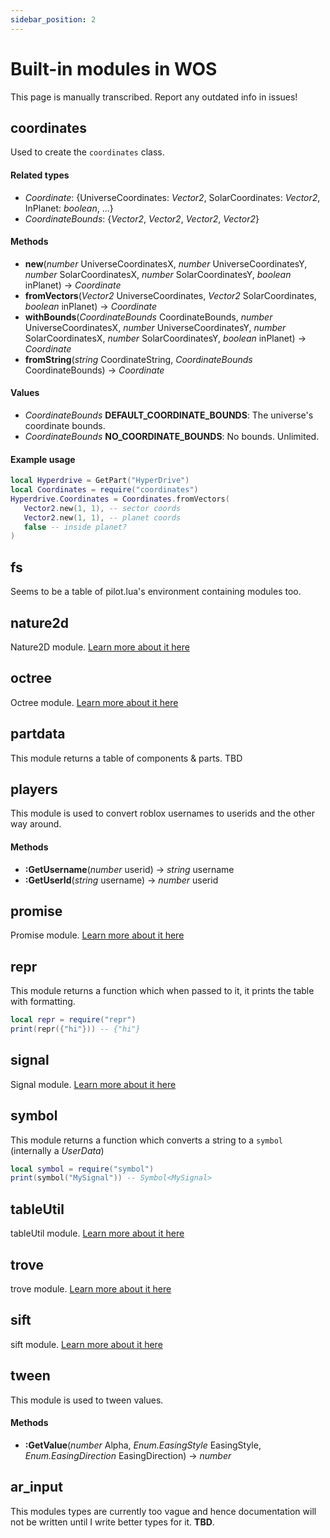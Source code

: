 ```yaml
---
sidebar_position: 2
---
```


# Built-in modules in WOS
This page is manually transcribed. Report any outdated info in issues!

## coordinates
Used to create the <code>coordinates</code> class.

#### Related types
- _Coordinate_: \{UniverseCoordinates: _Vector2_, SolarCoordinates: _Vector2_, InPlanet: _boolean_, ...\}
- _CoordinateBounds_: \{_Vector2_, _Vector2_, _Vector2_, _Vector2_\}

#### Methods
- **new**(_number_ UniverseCoordinatesX, _number_ UniverseCoordinatesY, _number_ SolarCoordinatesX, _number_ SolarCoordinatesY, _boolean_ inPlanet) → _Coordinate_
- **fromVectors**(_Vector2_ UniverseCoordinates, _Vector2_ SolarCoordinates, _boolean_ inPlanet) → _Coordinate_
- **withBounds**(_CoordinateBounds_ CoordinateBounds, _number_ UniverseCoordinatesX, _number_ UniverseCoordinatesY, _number_ SolarCoordinatesX, _number_ SolarCoordinatesY, _boolean_ inPlanet) → _Coordinate_
- **fromString**(_string_ CoordinateString, _CoordinateBounds_ CoordinateBounds) → _Coordinate_

#### Values
- _CoordinateBounds_ **DEFAULT_COORDINATE_BOUNDS**: The universe's coordinate bounds.
- _CoordinateBounds_ **NO_COORDINATE_BOUNDS**: No bounds. Unlimited.

#### Example usage
```lua
local Hyperdrive = GetPart("HyperDrive")
local Coordinates = require("coordinates")
Hyperdrive.Coordinates = Coordinates.fromVectors(
   Vector2.new(1, 1), -- sector coords
   Vector2.new(1, 1), -- planet coords
   false -- inside planet?
)
```

## fs
Seems to be a table of pilot.lua's environment containing modules too.

## nature2d
Nature2D module. [Learn more about it here](https://jaipack17.github.io/Nature2D/)

## octree
Octree module. [Learn more about it here](https://quenty.github.io/NevermoreEngine/api/Octree/)

## partdata
This module returns a table of components & parts. TBD

## players
This module is used to convert roblox usernames to userids and the other way around.

#### Methods
- **:GetUsername**(_number_ userid) → _string_ username
- **:GetUserId**(_string_ username) → _number_ userid

## promise
Promise module. [Learn more about it here](https://eryn.io/roblox-lua-promise/)

## repr
This module returns a function which when passed to it, it prints the table with formatting.
```lua
local repr = require("repr")
print(repr({"hi"})) -- {"hi"}
```

## signal
Signal module. [Learn more about it here](https://devforum.roblox.com/t/lua-signal-class-comparison-optimal-goodsignal-class/1387063)

## symbol
This module returns a function which converts a string to a <code>symbol</code> (internally a _UserData_)
```lua
local symbol = require("symbol")
print(symbol("MySignal")) -- Symbol<MySignal>
```

## tableUtil
tableUtil module. [Learn more about it here](https://sleitnick.github.io/RbxUtil/api/TableUtil/)

## trove
trove module. [Learn more about it here](https://sleitnick.github.io/RbxUtil/api/Trove/)

## sift
sift module. [Learn more about it here](https://github.com/cxmeel/sift)

## tween
This module is used to tween values.

#### Methods
- **:GetValue**(_number_ Alpha, _Enum.EasingStyle_ EasingStyle, _Enum.EasingDirection_ EasingDirection) → _number_

## ar_input
This modules types are currently too vague and hence documentation will not be written until I write better types for it.
**TBD**.

